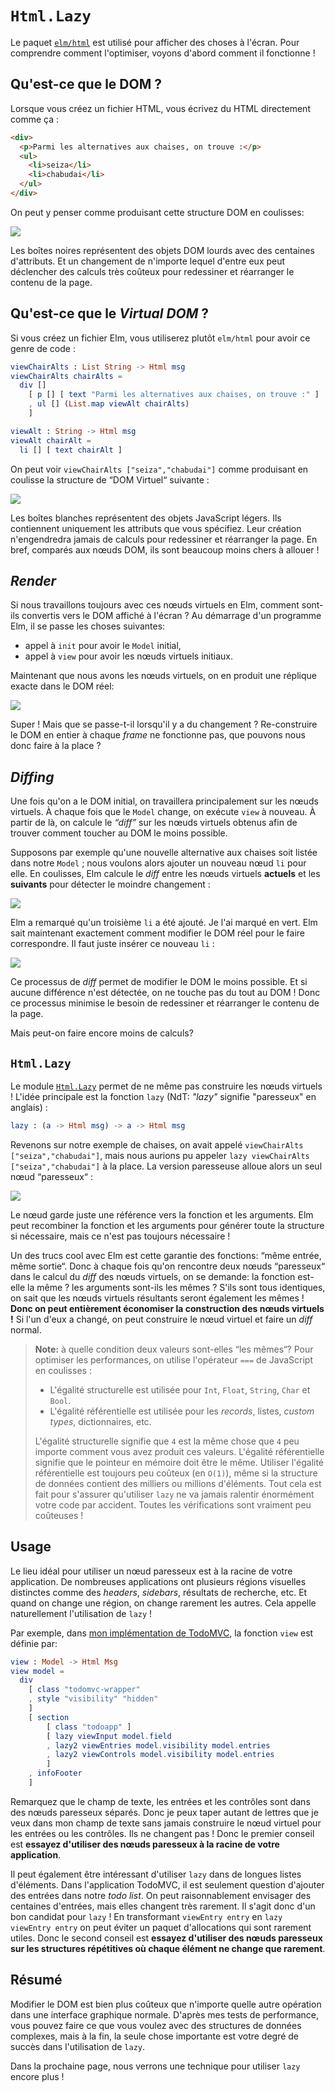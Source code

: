 # `Html.Lazy`

Le paquet [`elm/html`](https://package.elm-lang.org/packages/elm/html/latest/) est utilisé pour afficher des choses à l'écran. Pour comprendre comment l'optimiser, voyons d'abord comment il fonctionne !


## Qu'est-ce que le DOM ?

Lorsque vous créez un fichier HTML, vous écrivez du HTML directement comme ça :

```html
<div>
  <p>Parmi les alternatives aux chaises, on trouve :</p>
  <ul>
    <li>seiza</li>
    <li>chabudai</li>
  </ul>
</div>
```

On peut y penser comme produisant cette structure DOM en coulisses:

![](diagrams/dom.svg)

Les boîtes noires représentent des objets DOM lourds avec des centaines d'attributs. Et un changement de n'importe lequel d'entre eux peut déclencher des calculs très coûteux pour redessiner et réarranger le contenu de la page.


## Qu'est-ce que le _Virtual DOM_ ?

Si vous créez un fichier Elm, vous utiliserez plutôt `elm/html` pour avoir ce genre de code :

```elm
viewChairAlts : List String -> Html msg
viewChairAlts chairAlts =
  div []
    [ p [] [ text "Parmi les alternatives aux chaises, on trouve :" ]
    , ul [] (List.map viewAlt chairAlts)
    ]

viewAlt : String -> Html msg
viewAlt chairAlt =
  li [] [ text chairAlt ]
```


On peut voir `viewChairAlts ["seiza","chabudai"]` comme produisant en coulisse la structure de “DOM Virtuel“ suivante :

![](diagrams/vdom.svg)

Les boîtes blanches représentent des objets JavaScript légers. Ils contiennent uniquement les attributs que vous spécifiez. Leur création n'engendredra jamais de calculs pour redessiner et réarranger la page. En bref, comparés aux nœuds DOM, ils sont beaucoup moins chers à allouer !

## _Render_

Si nous travaillons toujours avec ces nœuds virtuels en Elm, comment sont-ils convertis vers le DOM affiché à l'écran ? Au démarrage d'un programme Elm, il se passe les choses suivantes:

- appel à `init` pour avoir le `Model` initial,
- appel à `view` pour avoir les nœuds virtuels initiaux.

Maintenant que nous avons les nœuds virtuels, on en produit une réplique exacte dans le DOM réel:

![](diagrams/render.svg)

Super ! Mais que se passe-t-il lorsqu'il y a du changement ? Re-construire le DOM en entier à chaque _frame_ ne fonctionne pas, que pouvons nous donc faire à la place ?


## _Diffing_

Une fois qu'on a le DOM initial, on travaillera principalement sur les nœuds virtuels. À chaque fois que le `Model` change, on exécute `view` à nouveau. À partir de là, on calcule le _“diff”_ sur les nœuds virtuels obtenus afin de trouver comment toucher au DOM le moins possible.

Supposons par exemple qu'une nouvelle alternative aux chaises soit listée dans notre `Model` ; nous voulons alors ajouter un nouveau nœud `li` pour elle. En coulisses, Elm calcule le _diff_ entre les nœuds virtuels **actuels** et les **suivants** pour détecter le moindre changement :

![](diagrams/diff.svg)

Elm a remarqué qu'un troisième `li` a été ajouté. Je l'ai marqué en vert. Elm sait maintenant exactement comment modifier le DOM réel pour le faire correspondre. Il faut juste insérer ce nouveau `li` :

![](diagrams/patch.svg)

Ce processus de _diff_ permet de modifier le DOM le moins possible. Et si aucune différence n'est détectée, on ne touche pas du tout au DOM ! Donc ce processus minimise le besoin de redessiner et réarranger le contenu de la page.

Mais peut-on faire encore moins de calculs?


## `Html.Lazy`

Le module [`Html.Lazy`](https://package.elm-lang.org/packages/elm/html/latest/Html-Lazy/) permet de ne même pas construire les nœuds virtuels ! L'idée principale est la fonction `lazy` (NdT: _"lazy"_ signifie "paresseux" en anglais) :

```elm
lazy : (a -> Html msg) -> a -> Html msg
```

Revenons sur notre exemple de chaises, on avait appelé `viewChairAlts ["seiza","chabudai"]`, mais nous aurions pu appeler `lazy viewChairAlts ["seiza","chabudai"]` à la place. La version paresseuse alloue alors un seul nœud “paresseux“ :

![](diagrams/lazy.svg)

Le nœud garde juste une référence vers la fonction et les arguments. Elm peut recombiner la fonction et les arguments pour générer toute la structure si nécessaire, mais ce n'est pas toujours nécessaire !

Un des trucs cool avec Elm est cette garantie des fonctions: “même entrée, même sortie“. Donc à chaque fois qu'on rencontre deux nœuds “paresseux“ dans le calcul du _diff_ des nœuds virtuels, on se demande: la fonction est-elle la même ? les arguments sont-ils les mêmes ? S'ils sont tous identiques, on sait que les nœuds virtuels résultants seront également les mêmes ! **Donc on peut entièrement économiser la construction des nœuds virtuels !** Si l'un d'eux a changé, on peut construire le nœud virtuel et faire un _diff_ normal.

> **Note:** à quelle condition deux valeurs sont-elles “les mêmes“? Pour optimiser les performances, on utilise l'opérateur `===` de JavaScript en coulisses :
>
> - L'égalité structurelle est utilisée pour `Int`, `Float`, `String`, `Char` et `Bool`.
> - L'égalité référentielle est utilisée pour les _records_, listes, _custom types_, dictionnaires, etc.
>
> L'égalité structurelle signifie que `4` est la même chose que `4` peu importe comment vous avez produit ces valeurs. L'égalité référentielle signifie que le pointeur en mémoire doit être le même. Utiliser l'égalité référentielle est toujours peu coûteux (en  `O(1)`), même si la structure de données contient des milliers ou millions d'éléments. Tout cela est fait pour s'assurer qu'utiliser `lazy` ne va jamais ralentir énormément votre code par accident. Toutes les vérifications sont vraiment peu coûteuses !


## Usage

Le lieu idéal pour utiliser un nœud paresseux est à la racine de votre application. De nombreuses applications ont plusieurs régions visuelles distinctes comme des _headers_, _sidebars_, résultats de recherche, etc. Et quand on change une région, on change rarement les autres. Cela appelle naturellement l'utilisation de `lazy` !

Par exemple, dans [mon implémentation de TodoMVC](https://github.com/evancz/elm-todomvc/), la fonction `view` est définie par:

```elm
view : Model -> Html Msg
view model =
  div
    [ class "todomvc-wrapper"
    , style "visibility" "hidden"
    ]
    [ section
        [ class "todoapp" ]
        [ lazy viewInput model.field
        , lazy2 viewEntries model.visibility model.entries
        , lazy2 viewControls model.visibility model.entries
        ]
    , infoFooter
    ]
```

Remarquez que le champ de texte, les entrées et les contrôles sont dans des nœuds paresseux séparés. Donc je peux taper autant de lettres que je veux dans mon champ de texte sans jamais construire le nœud virtuel pour les entrées ou les contrôles. Ils ne changent pas ! Donc le premier conseil est **essayez d'utiliser des nœuds paresseux à la racine de votre application**.

Il peut également être intéressant d'utiliser `lazy` dans de longues listes d'éléments. Dans l'application TodoMVC, il est seulement question d'ajouter des entrées dans notre _todo list_. On peut raisonnablement envisager des centaines d'entrées, mais elles changent très rarement. Il s'agit donc d'un bon candidat pour `lazy` ! En transformant `viewEntry entry` en `lazy viewEntry entry` on peut éviter un paquet d'allocations qui sont rarement utiles. Donc le second conseil est **essayez d'utiliser des nœuds paresseux sur les structures répétitives où chaque élément ne change que rarement**.


## Résumé

Modifier le DOM est bien plus coûteux que n'importe quelle autre opération dans une interface graphique normale. D'après mes tests de performance, vous pouvez faire ce que vous voulez avec des structures de données complexes, mais à la fin, la seule chose importante est votre degré de succès dans l'utilisation de `lazy`.

Dans la prochaine page, nous verrons une technique pour utiliser `lazy` encore plus !

